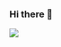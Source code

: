 ### Hi there 👋

<a href="버튼을 눌렀을 때 이동할 링크" target="_blank"><img src="https://img.shields.io/badge/스프링부트!-ffffff?style=plastic&logo=appveyor&logo=springboot&logoColor=6DB33F"/></a>

<!--
**energizerHim/energizerHim** is a ✨ _special_ ✨ repository because its `README.md` (this file) appears on your GitHub profile.

Here are some ideas to get you started:

- 🔭 I’m currently working on ...
- 🌱 I’m currently learning ...
- 👯 I’m looking to collaborate on ...
- 🤔 I’m looking for help with ...
- 💬 Ask me about ...
- 📫 How to reach me: ...
- 😄 Pronouns: ...
- ⚡ Fun fact: ...
-->
